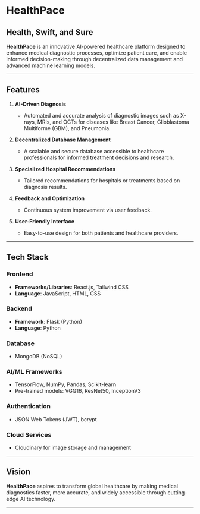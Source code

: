 # HealthPace

## Health, Swift, and Sure

**HealthPace** is an innovative AI-powered healthcare platform designed to enhance medical diagnostic processes, optimize patient care, and enable informed decision-making through decentralized data management and advanced machine learning models.

---

## Features

1. **AI-Driven Diagnosis**
   - Automated and accurate analysis of diagnostic images such as X-rays, MRIs, and OCTs for diseases like Breast Cancer, Glioblastoma Multiforme (GBM), and Pneumonia.

2. **Decentralized Database Management**
   - A scalable and secure database accessible to healthcare professionals for informed treatment decisions and research.

3. **Specialized Hospital Recommendations**
   - Tailored recommendations for hospitals or treatments based on diagnosis results.

4. **Feedback and Optimization**
   - Continuous system improvement via user feedback.

5. **User-Friendly Interface**
   - Easy-to-use design for both patients and healthcare providers.

---

## Tech Stack

### **Frontend**
- **Frameworks/Libraries**: React.js, Tailwind CSS
- **Language**: JavaScript, HTML, CSS

### **Backend**
- **Framework**: Flask (Python)
- **Language**: Python

### **Database**
- MongoDB (NoSQL)

### **AI/ML Frameworks**
- TensorFlow, NumPy, Pandas, Scikit-learn
- Pre-trained models: VGG16, ResNet50, InceptionV3

### **Authentication**
- JSON Web Tokens (JWT), bcrypt

### **Cloud Services**
- Cloudinary for image storage and management

---

## Vision

**HealthPace** aspires to transform global healthcare by making medical diagnostics faster, more accurate, and widely accessible through cutting-edge AI technology.

---

